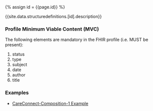 
{% assign id = {{page.id}} %}

{{site.data.structuredefinitions.[id].description}}

### Profile Minimum Viable Content (MVC) ###

The following elements are mandatory in the FHIR profile (i.e. MUST be present):

1.	status
2.	type
3.	subject
4.	date
5.	author
6.	title

### Examples ###

- [CareConnect-Composition-1 Example](CareConnect-Composition-Example-1.html)
